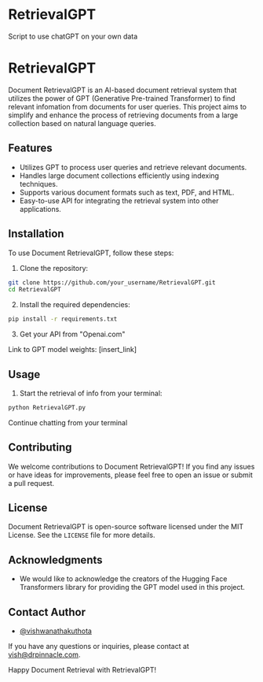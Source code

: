 # RetrievalGPT
Script to use chatGPT on your own data

# RetrievalGPT

Document RetrievalGPT is an AI-based document retrieval system that utilizes the power of GPT (Generative Pre-trained Transformer) to find relevant infomation from documents for user queries. This project aims to simplify and enhance the process of retrieving documents from a large collection based on natural language queries.

## Features

- Utilizes GPT to process user queries and retrieve relevant documents.
- Handles large document collections efficiently using indexing techniques.
- Supports various document formats such as text, PDF, and HTML.
- Easy-to-use API for integrating the retrieval system into other applications.

## Installation

To use Document RetrievalGPT, follow these steps:

1. Clone the repository:

```bash
git clone https://github.com/your_username/RetrievalGPT.git
cd RetrievalGPT
```

2. Install the required dependencies:

```bash
pip install -r requirements.txt
```

3. Get your API from "Openai.com"

Link to GPT model weights: [insert_link]

## Usage

1. Start the retrieval of info from your terminal:

```bash
python RetrievalGPT.py
```

Continue chatting from your terminal

## Contributing

We welcome contributions to Document RetrievalGPT! If you find any issues or have ideas for improvements, please feel free to open an issue or submit a pull request.

## License

Document RetrievalGPT is open-source software licensed under the MIT License. See the `LICENSE` file for more details.

## Acknowledgments

- We would like to acknowledge the creators of the Hugging Face Transformers library for providing the GPT model used in this project.


## Contact Author

- [@vishwanathakuthota](https://github.com/vishwachintu/)

If you have any questions or inquiries, please contact at vish@drpinnacle.com.

Happy Document Retrieval with RetrievalGPT!
